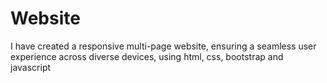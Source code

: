 # Website
I have created a responsive multi-page website, ensuring a seamless user experience across diverse devices, using html, css, bootstrap and javascript
